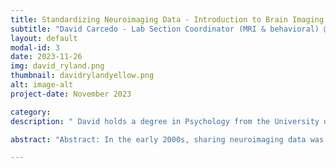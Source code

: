 ```yaml
---
title: Standardizing Neuroimaging Data - Introduction to Brain Imaging Data Structure (BIDS)
subtitle: "David Carcedo - Lab Section Coordinator (MRI & behavioral) @  Basque Center on Cognition, Brain and Language \ Ryland Miller - Research Assistant @ Basque Center on Cognition, Brain and Language"
layout: default
modal-id: 3
date: 2023-11-26
img: david_ryland.png
thumbnail: davidrylandyellow.png
alt: image-alt
project-date: November 2023

category: 
description: " David holds a degree in Psychology from the University of the Basque Country (UPV). Additionally, he is a certified technician in diagnostic imaging and nuclear medicine (Inmakulada Tolosa). With 12 years of experience as a laboratory technician at the Basque Center on Cognition, Brain, and Language (BCBL), he serves as the MRI Coordinator at BCBL. During his master’s thesis (Universitat de Valencia), he worked extensively on converting a multimodal dataset from a BCBL project into BIDS format. This has involved magnetic resonance imaging (MRI) data, electroencephalography (EEG) data, neuropsychological questionnaires, and medical information collected over multiple time points and across three different treatment groups. \\ Ryland received his Bachelor's degree in Computer and Information Sciences from the University of Oregon in 2018. He then worked as a Senior Research Technician in the Dosenbach and Greene Labs at Washington University in St. Louis School of Medicine. At WUSM, Ryland helped develop FIRMM (a software that tracks motion in real-time during functional MRI scans), maintained and improved scripts to analyze resting state functional MRI data, and taught programming skills to other lab members. He is currently completing his Master’s degree in the Cognitive Neuroscience of Language and working as a research assistant at the BCBL.  His main focus is on the proper and efficient use of computing resources in fMRI data analysis. To this end, he works on improving methodologies for MRI data collection, storage, and analysis and on teaching other researchers about these best practices."

abstract: "Abstract: In the early 2000s, sharing neuroimaging data was a monumental task that was often not feasible. Each lab had their own way of organizing and naming the multitude of different possible files. The Brain Imaging Data Structure (BIDS) was introduced as an effort to correct this problem. By standardizing the format in which data is stored, it not only makes sharing data simple and easy, but also allows for software to be developed that will work on any data formatted according to BIDS. Thus, it is an important tool for any researcher in a modern world of open science and reproducibility. In this tutorial, Ryland and David will explain the basics of the BIDS format and then go into more in-depth examples of how to move datasets from their raw format into BIDS. David will talk about brain magnetic resonance imaging (MRI) data, whereas Ryland will talk about electroencephalography (EEG) data."

---
```











